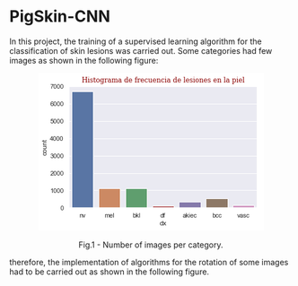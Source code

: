# PigSkin-CNN

In this project, the training of a supervised learning algorithm for the classification of skin lesions was carried out. Some categories had few images as shown in the following figure: 

<p align='center'>
  <img src= 'https://github.com/Luisbaduy97/PigSkin-CNN/blob/master/histo_original.png'>
  <figcaption align = 'center'>Fig.1 - Number of images per category.</figcaption>
</p>


therefore, the implementation of algorithms for the rotation of some images had to be carried out as shown in the following figure.
